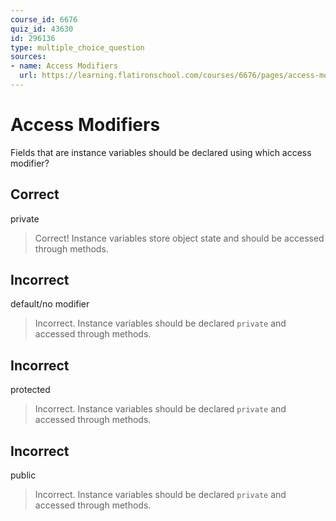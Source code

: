 ```yaml
---
course_id: 6676
quiz_id: 43630
id: 296136
type: multiple_choice_question
sources:
- name: Access Modifiers
  url: https://learning.flatironschool.com/courses/6676/pages/access-modifiers
---
```


# Access Modifiers

Fields that are instance variables should be declared using which access modifier?

## Correct

private

> Correct! Instance variables store object state and should be accessed through methods.

## Incorrect

default/no modifier

> Incorrect.  Instance variables should be declared `private` and accessed through methods.

## Incorrect

protected

> Incorrect.  Instance variables should be declared `private` and accessed through methods.


## Incorrect

public

> Incorrect.  Instance variables should be declared `private` and accessed through methods.
